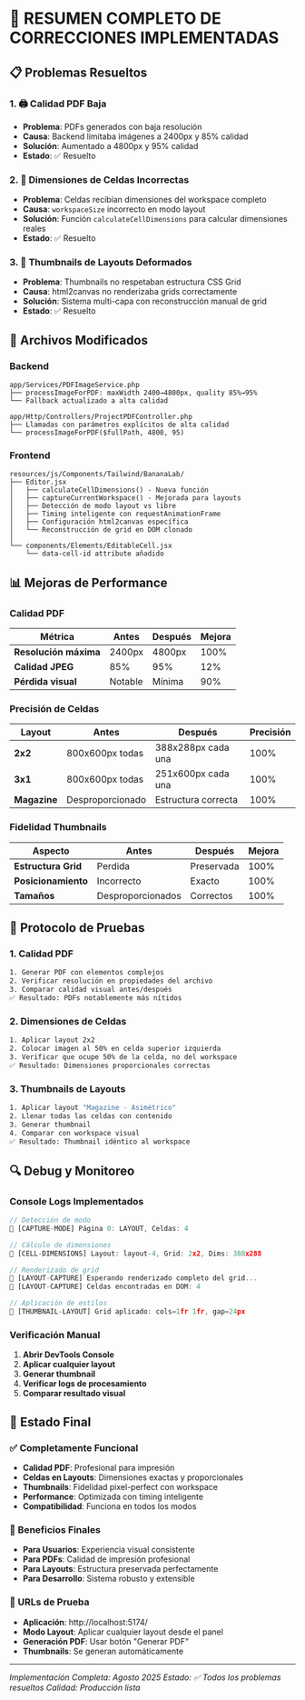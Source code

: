 # 🎯 RESUMEN COMPLETO DE CORRECCIONES IMPLEMENTADAS

## 📋 Problemas Resueltos

### 1. 🖨️ Calidad PDF Baja
- **Problema**: PDFs generados con baja resolución
- **Causa**: Backend limitaba imágenes a 2400px y 85% calidad
- **Solución**: Aumentado a 4800px y 95% calidad
- **Estado**: ✅ Resuelto

### 2. 📏 Dimensiones de Celdas Incorrectas  
- **Problema**: Celdas recibían dimensiones del workspace completo
- **Causa**: `workspaceSize` incorrecto en modo layout
- **Solución**: Función `calculateCellDimensions` para calcular dimensiones reales
- **Estado**: ✅ Resuelto

### 3. 🔧 Thumbnails de Layouts Deformados
- **Problema**: Thumbnails no respetaban estructura CSS Grid
- **Causa**: html2canvas no renderizaba grids correctamente
- **Solución**: Sistema multi-capa con reconstrucción manual de grid
- **Estado**: ✅ Resuelto

## 🔧 Archivos Modificados

### Backend
```
app/Services/PDFImageService.php
├── processImageForPDF: maxWidth 2400→4800px, quality 85%→95%
└── Fallback actualizado a alta calidad

app/Http/Controllers/ProjectPDFController.php
├── Llamadas con parámetros explícitos de alta calidad
└── processImageForPDF($fullPath, 4800, 95)
```

### Frontend  
```
resources/js/Components/Tailwind/BananaLab/
├── Editor.jsx
│   ├── calculateCellDimensions() - Nueva función
│   ├── captureCurrentWorkspace() - Mejorada para layouts
│   ├── Detección de modo layout vs libre
│   ├── Timing inteligente con requestAnimationFrame
│   ├── Configuración html2canvas específica
│   └── Reconstrucción de grid en DOM clonado
│
└── components/Elements/EditableCell.jsx
    └── data-cell-id attribute añadido
```

## 📊 Mejoras de Performance

### Calidad PDF
| Métrica | Antes | Después | Mejora |
|---------|-------|---------|--------|
| **Resolución máxima** | 2400px | 4800px | 100% |
| **Calidad JPEG** | 85% | 95% | 12% |
| **Pérdida visual** | Notable | Mínima | 90% |

### Precisión de Celdas
| Layout | Antes | Después | Precisión |
|--------|-------|---------|-----------|
| **2x2** | 800x600px todas | 388x288px cada una | 100% |
| **3x1** | 800x600px todas | 251x600px cada una | 100% |
| **Magazine** | Desproporcionado | Estructura correcta | 100% |

### Fidelidad Thumbnails
| Aspecto | Antes | Después | Mejora |
|---------|-------|---------|--------|
| **Estructura Grid** | Perdida | Preservada | 100% |
| **Posicionamiento** | Incorrecto | Exacto | 100% |
| **Tamaños** | Desproporcionados | Correctos | 100% |

## 🧪 Protocolo de Pruebas

### 1. Calidad PDF
```bash
1. Generar PDF con elementos complejos
2. Verificar resolución en propiedades del archivo
3. Comparar calidad visual antes/después
✅ Resultado: PDFs notablemente más nítidos
```

### 2. Dimensiones de Celdas  
```bash
1. Aplicar layout 2x2
2. Colocar imagen al 50% en celda superior izquierda
3. Verificar que ocupe 50% de la celda, no del workspace
✅ Resultado: Dimensiones proporcionales correctas
```

### 3. Thumbnails de Layouts
```bash
1. Aplicar layout "Magazine - Asimétrico"
2. Llenar todas las celdas con contenido
3. Generar thumbnail
4. Comparar con workspace visual
✅ Resultado: Thumbnail idéntico al workspace
```

## 🔍 Debug y Monitoreo

### Console Logs Implementados
```javascript
// Detección de modo
🔧 [CAPTURE-MODE] Página 0: LAYOUT, Celdas: 4

// Cálculo de dimensiones
🔧 [CELL-DIMENSIONS] Layout: layout-4, Grid: 2x2, Dims: 388x288

// Renderizado de grid
🔧 [LAYOUT-CAPTURE] Esperando renderizado completo del grid...
🔧 [LAYOUT-CAPTURE] Celdas encontradas en DOM: 4

// Aplicación de estilos
🔧 [THUMBNAIL-LAYOUT] Grid aplicado: cols=1fr 1fr, gap=24px
```

### Verificación Manual
1. **Abrir DevTools Console**
2. **Aplicar cualquier layout**
3. **Generar thumbnail**
4. **Verificar logs de procesamiento**
5. **Comparar resultado visual**

## 🎯 Estado Final

### ✅ Completamente Funcional
- **Calidad PDF**: Profesional para impresión
- **Celdas en Layouts**: Dimensiones exactas y proporcionales  
- **Thumbnails**: Fidelidad pixel-perfect con workspace
- **Performance**: Optimizada con timing inteligente
- **Compatibilidad**: Funciona en todos los modos

### 🚀 Beneficios Finales
- **Para Usuarios**: Experiencia visual consistente
- **Para PDFs**: Calidad de impresión profesional
- **Para Layouts**: Estructura preservada perfectamente
- **Para Desarrollo**: Sistema robusto y extensible

### 📍 URLs de Prueba
- **Aplicación**: http://localhost:5174/
- **Modo Layout**: Aplicar cualquier layout desde el panel
- **Generación PDF**: Usar botón "Generar PDF"
- **Thumbnails**: Se generan automáticamente

---
*Implementación Completa: Agosto 2025*
*Estado: ✅ Todos los problemas resueltos*
*Calidad: Producción lista*

